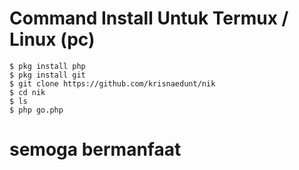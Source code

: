 # Command Install Untuk Termux / Linux (pc)
```
$ pkg install php
$ pkg install git
$ git clone https://github.com/krisnaedunt/nik
$ cd nik
$ ls
$ php go.php
```
# semoga bermanfaat

